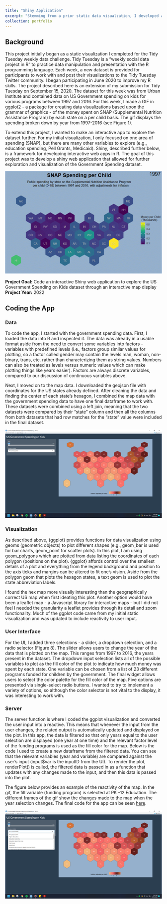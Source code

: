 ```yaml
---
title: "Shiny Application"
excerpt: "Stemming from a prior static data visualzation, I developed an interactive Shiny web application using R to explore historical (1997-2016) government spending on children.<br><br><img src='/images/shinyGif.gif'>"
collection: portfolio
---
```


## Background
This project initially began as a static visualization I completed for the Tidy Tuesday weekly data challenge. Tidy Tuesday is a “weekly social data project in R” to practice data manipulation and presentation with the R programming language. Each week, a new dataset is provided for participants to work with and post their visualizations to the Tidy Tuesday Twitter community. I began participating in June 2020 to improve my R skills. The project described here is an extension of my submission for Tidy Tuesday on September 15, 2020. The dataset for this week was from Urban Institute and contained data on US Government spending on kids for various programs between 1997 and 2016. For this week, I made a GIF in ggplot2 - a package for creating data visualizations based upon the grammar of graphics - of the money spent on SNAP (Supplemental Nutrition Assistance Program) by each state on a per child basis. The gif displays the spending broken down by year from 1997-2016 (see Figure 1). <br>

To extend this project, I wanted to make an interactive app to explore the dataset further. For my initial visualization, I only focused on one area of spending (SNAP), but there are many other variables to explore (e.g., education spending, Pell Grants, Medicaid). Shiny, described further below, is a framework for developing interactive web apps in R. The goal of this project was to develop a shiny web application that allowed for further exploration and visualization of the Government Spending dataset. 

<img src='/images/9_15.gif'><br>

**Project Goal:** Code an interactive Shiny web application to explore the US Government Spending on Kids dataset through an interactive map display<br>
**Project Year:** 2022

## Coding the App
### Data
To code the app, I started with the government spending data. First, I loaded the data into R and inspected it. The data was already in a usable format aside from the need to convert some variables into factors - variables with predefined levels (i.e., factors group similar values for plotting, so a factor called gender may contain the levels man, woman, non-binary, trans, etc. rather than characterizing them as string values. Numbers can also be treated as levels versus numeric values which can make plotting things like years easier). Factors are always discrete variables, compared to our discussion of continuous variables above. 

Next, I moved on to the map data. I downloaded the geojson file with coordinates for the US states already defined. After cleaning the data and finding the center of each state’s hexagon, I combined the map data with the government spending data to have one final dataframe to work with. These datasets were combined using a left join, meaning that the two datasets were compared by their “state” column and then all the columns from both datasets that had row matches for the “state” value were included in the final dataset. 

<img src='/images/shinyApp.png'><br>

### Visualization
As described above, {ggplot} provides functions for data visualization using geoms (geometric objects) to plot different shapes (e.g., geom_bar is used for bar charts, geom_point for scatter plots). In this plot, I am using geom_polygons which are plotted from data listing the coordinates of each polygon (positions on the plot). {ggplot} affords control over the smallest details of a plot and everything from the legend background and position to the axis ticks and margins can be altered to fit one’s vision. Aside from the polygon geom that plots the hexagon states, a text geom is used to plot the state abbreviation labels. 

I found the hex map more visually interesting than the geographically correct US map when first ideating this plot. Another option would have been a leaflet map - a Javascript library for interactive maps - but I did not feel I needed the granularity a leaflet provides through its detail and zoom functionality. Much of the ggplot code came from my initial static visualization and was updated to include reactivity to user input. 

### User Interface
For the UI, I added three selections - a slider, a dropdown selection, and a radio selector (Figure 8). The slider allows users to change the year of the data that is plotted on the map. This ranges from 1997 to 2016, the years present in the dataset. The dropdown input selection lists all of the possible variables to plot as the fill color of the plot to indicate how much money was spent by each state. One variable can be chosen from a list of 23 different programs funded for children by the government. The final widget allows users to select the color palette for the fill color of the map. Five options are presented via single-select radio buttons. I wanted to try to implement a variety of options, so although the color selector is not vital to the display, it was interesting to work with.

### Server
The server function is where I coded the ggplot visualization and converted the user input into a reactive. This means that whenever the input from the user changes, the related output is automatically updated and displayed on the plot. In this app, the data is filtered so that only years equal to the user selection are displayed (one year at one time) and the relevant factor level of the funding programs is used as the fill color for the map. Below is the code I used to create a new dataframe from the filtered data. You can see that the relevant variables (year and variable) are compared against the user’s input (input$var is the inputID from the UI). To render the plot, renderPlot() is called, the filtered data is passed in as a function that updates with any changes made to the input, and then this data is passed into the plot.

The figure below provides an example of the reactivity of the map. In the gif, the fill variable (funding program) is selected at PK -12 Education. The different frames of the gif show the changes made to the map when the year selection changes. The final code for the app can be seen [here](https://github.com/tessaeagle/governmentspending/blob/main/app.R). <br>

<img src='/images/shinyGif.gif'>
